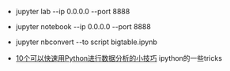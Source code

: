
- jupyter lab --ip 0.0.0.0 --port 8888
- jupyter notebook --ip 0.0.0.0 --port 8888
- jupyter nbconvert --to script bigtable.ipynb

- [10个可以快速用Python进行数据分析的小技巧](https://mp.weixin.qq.com/s?__biz=MjM5MTQzNzU2NA==&mid=2651671708&idx=2&sn=0d1f02bda7ca5f1bc25959d7c0250613&scene=0#wechat_redirect)
ipython的一些tricks
